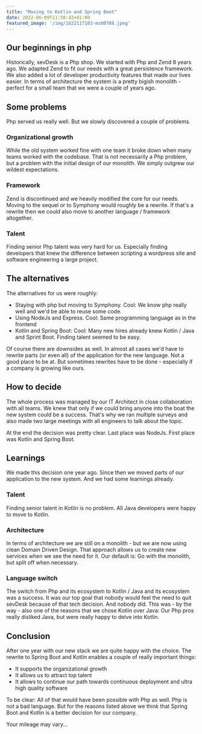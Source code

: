```yaml
---
title: "Moving to Kotlin and Spring Boot"
date: 2022-06-09T11:58:42+01:00
featured_image: '/img/1622117103-ms00788.jpeg'
---
```



## Our beginnings in php

Historically, sevDesk is a Php shop. We started with Php and Zend 8 years ago. We adapted
Zend to fit our needs with a great persistence framework. We also added a lot of 
developer productivity features that made our lives easier. In terms of architecture the system is a pretty bigish monolith - perfect for a small team that we were a couple of years ago.

## Some problems

Php served us really well. But we slowly discovered a couple of problems.

###  Organizational growth

While the old system worked fine with one team it broke down when many teams worked with the codebase. That is not necessarily a Php problem, but a problem with the initial design of our monolith. We simply outgrew our wildest expectations.

### Framework
Zend is discontinued and we heavily modified the core for our needs. Moving to the sequel or to Symphony would roughly be a rewrite. If that's a rewrite then we could also move to another language / framework altogether.

### Talent
Finding senior Php talent was very hard for us. Especially finding developers that knew the difference between scripting a wordpress site and software engineering a large project.

## The alternatives

The alternatives for us were roughly:
- Staying with php but moving to Symphony. Cool: We know php really well and we'd be able to reuse some code.
- Using NodeJs and Express. Cool: Same programming language as in the frontend
- Kotlin and Spring Boot: Cool: Many new hires already knew Kotlin / Java and Sprint Boot. Finding talent seemed to be easy.

Of course there are downsides as well. In almost all cases we'd have to rewrite parts (or even all) of the application for the new language. Not a good place to be at. But sometimes rewrites have to be done - especially if a company is growing like ours.

## How to decide

The whole process was managed by our IT Architect in close collaboration with all teams. We knew that only if we could bring anyone into the boat the new system could be a success. That's why we ran multiple surveys and also made two large meetings with all engineers to talk about the topic. 

At the end the decision was pretty clear. Last place was NodeJs. First place was Kotlin and Spring Boot.

## Learnings

We made this decision one year ago. Since then we moved parts of our application to the new system. And we had some learnings already.

### Talent

Finding senior talent in Kotlin is no problem. All Java developers were happy to move to Kotlin.

### Architecture

In terms of architecture we are still on a monolith - but we are now using clean Domain Driven Design.
That approach allows us to create new services when we see the need for it. Our default is: Go with
the monolith, but split off when necessary.

### Language switch

The switch from Php and its ecosystem to Kotlin / Java and its ecosystem was a success. It was our top goal
that nobody would feel the need to quit sevDesk because of that tech decision. And nobody did. This was - by the way - also one of the reasons that we chose Kotlin over Java: Our Php pros really disliked Java, but were really happy to delve into Kotlin.

## Conclusion
After one year with our new stack we are quite happy with the choice. The rewrite to Spring Boot and Kotlin
enables a couple of really important things: 

- It supports the organizational growth
- It allows us to attract top talent
- It allows to continue our path towards continuous deployment and ultra high quality software

To be clear: All of that would have been possible with Php as well. Php is not a bad language. But for the reasons listed above we think that Spring Boot and Kotlin is a better decision for our company.

Your mileage may vary...

